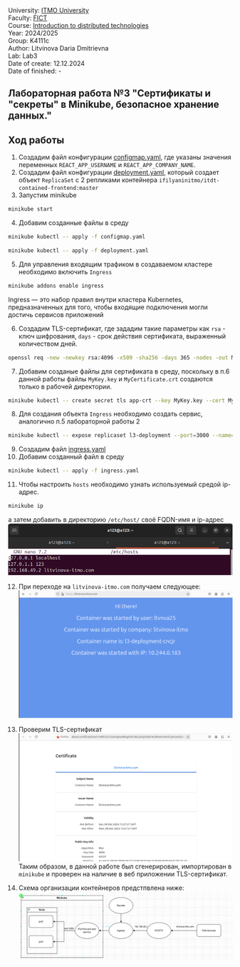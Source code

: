 University: [ITMO University](https://itmo.ru/ru/) \
Faculty: [FICT](https://fict.itmo.ru) \
Course: [Introduction to distributed technologies](https://github.com/itmo-ict-faculty/introduction-to-distributed-technologies) \
Year: 2024/2025 \
Group: K4111c \
Author: Litvinova Daria Dmitrievna \
Lab: Lab3 \
Date of create: 12.12.2024 \
Date of finished: -
## Лабораторная работа №3 "Сертификаты и "секреты" в Minikube, безопасное хранение данных."
## Ход работы
1. Создадим файл конфигурации [configmap.yaml](./configmap.yaml), где указаны значения переменных `REACT_APP_USERNAME` и `REACT_APP_COMPANY_NAME`. 
2. Создадим файл конфигурации [deployment.yaml](./deployment.yaml), который создает объект `ReplicaSet` с 2 репликами контейнера `ifilyaninitmo/itdt-contained-frontend:master`
3. Запустим minikube
```bash
minikube start
```
4. Добавим созданные файлы в среду 
```bash
minikube kubectl -- apply -f configmap.yaml
```
```bash 
minikube kubectl -- apply -f deployment.yaml
```
5. Для управления входящим трафиком в создаваемом кластере необходимо включить `Ingress`
```bash
minikube addons enable ingress
```
Ingress — это набор правил внутри кластера Kubernetes, предназначенных для того, чтобы входящие подключения могли достичь сервисов приложений

6. Создадим TLS-сертификат, где зададим такие параметры как `rsa` - ключ шифрования, `days` - срок действия сертификата, выраженный количеством дней. 
```bash
openssl req -new -newkey rsa:4096 -x509 -sha256 -days 365 -nodes -out MyCertificate.crt -keyout MyKey.key -subj "/CN=litvinova-itmo.com"
```
7. Добавим созданые файлы для сертификата в среду, поскольку в п.6 данной работы файлы `MyKey.key` и `MyCertificate.crt` создаются только в рабочей директории.
```bash
minikube kubectl -- create secret tls app-crt --key MyKey.key --cert MyCertificate.crt
```
8. Для создания объекта `Ingress` необходимо создать сервис, аналогично п.5 лабораторной работы 2
```bash
minikube kubectl -- expose replicaset l3-deployment --port=3000 --name=l3-service --type=ClusterIP
```
9. Создадим файл [ingress.yaml](./ingress.yaml)
10. Добавим созданный файл в среду 
```bash
minikube kubectl -- apply -f ingress.yaml
```
11. Чтобы настроить `hosts` необходимо узнать используемый средой ip-адрес.
```bash 
minikube ip
```
а затем добавить в директорию `/etc/host/` своё FQDN-имя и ip-адрес
![image](./images/ip.png)

12. При переходе на `litvinova-itmo.com` получаем следующее:
![image](./images/litvinova-itmo.png)
13. Проверим TLS-сертификат
![image](./images/crt.png)
Таким образом, в данной работе был сгенерирован, импортирован в `minikube` и проверен на наличие в веб приложении TLS-сертификат.

14. Схема организации контейнеров предстпвлена ниже:
![image](./images/draw_lab3.png)
